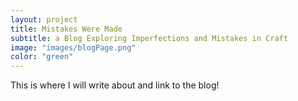 ```yaml
---
layout: project
title: Mistakes Were Made
subtitle: a Blog Exploring Imperfections and Mistakes in Craft
image: "images/blogPage.png"
color: "green"
---
```


This is where I will write about and link to the blog! 